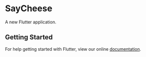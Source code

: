 # SayCheese

A new Flutter application.



## Getting Started

For help getting started with Flutter, view our online
[documentation](https://flutter.io/).
